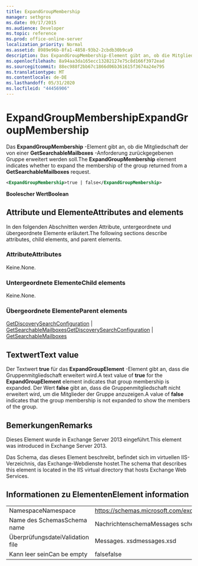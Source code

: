 ```yaml
---
title: ExpandGroupMembership
manager: sethgros
ms.date: 09/17/2015
ms.audience: Developer
ms.topic: reference
ms.prod: office-online-server
localization_priority: Normal
ms.assetid: 8989e96b-8fa1-4858-93b2-2cbdb30b9ca9
description: Das ExpandGroupMembership-Element gibt an, ob die Mitgliedschaft der von einer GetSearchableMailboxes-Anforderung zurückgegebenen Gruppe erweitert werden soll.
ms.openlocfilehash: 8a94aa3da165ecc13282127e75c8d166f3972ead
ms.sourcegitcommit: 88ec988f2bb67c1866d06b361615f3674a24e795
ms.translationtype: MT
ms.contentlocale: de-DE
ms.lasthandoff: 05/31/2020
ms.locfileid: "44456906"
---
```

# <a name="expandgroupmembership"></a><span data-ttu-id="8fa7f-103">ExpandGroupMembership</span><span class="sxs-lookup"><span data-stu-id="8fa7f-103">ExpandGroupMembership</span></span>

<span data-ttu-id="8fa7f-104">Das **ExpandGroupMembership** -Element gibt an, ob die Mitgliedschaft der von einer **GetSearchableMailboxes** -Anforderung zurückgegebenen Gruppe erweitert werden soll.</span><span class="sxs-lookup"><span data-stu-id="8fa7f-104">The **ExpandGroupMembership** element indicates whether to expand the membership of the group returned from a **GetSearchableMailboxes** request.</span></span> 
  
```XML
<ExpandGroupMembership>true | false</ExpandGroupMembership>
```

 <span data-ttu-id="8fa7f-105">**Boolescher Wert**</span><span class="sxs-lookup"><span data-stu-id="8fa7f-105">**Boolean**</span></span>
## <a name="attributes-and-elements"></a><span data-ttu-id="8fa7f-106">Attribute und Elemente</span><span class="sxs-lookup"><span data-stu-id="8fa7f-106">Attributes and elements</span></span>

<span data-ttu-id="8fa7f-107">In den folgenden Abschnitten werden Attribute, untergeordnete und übergeordnete Elemente erläutert.</span><span class="sxs-lookup"><span data-stu-id="8fa7f-107">The following sections describe attributes, child elements, and parent elements.</span></span>
  
### <a name="attributes"></a><span data-ttu-id="8fa7f-108">Attribute</span><span class="sxs-lookup"><span data-stu-id="8fa7f-108">Attributes</span></span>

<span data-ttu-id="8fa7f-109">Keine.</span><span class="sxs-lookup"><span data-stu-id="8fa7f-109">None.</span></span>
  
### <a name="child-elements"></a><span data-ttu-id="8fa7f-110">Untergeordnete Elemente</span><span class="sxs-lookup"><span data-stu-id="8fa7f-110">Child elements</span></span>

<span data-ttu-id="8fa7f-111">Keine.</span><span class="sxs-lookup"><span data-stu-id="8fa7f-111">None.</span></span>
  
### <a name="parent-elements"></a><span data-ttu-id="8fa7f-112">Übergeordnete Elemente</span><span class="sxs-lookup"><span data-stu-id="8fa7f-112">Parent elements</span></span>

<span data-ttu-id="8fa7f-113">[GetDiscoverySearchConfiguration](getdiscoverysearchconfiguration.md)  |  [GetSearchableMailboxes](getsearchablemailboxes.md)</span><span class="sxs-lookup"><span data-stu-id="8fa7f-113">[GetDiscoverySearchConfiguration](getdiscoverysearchconfiguration.md) | [GetSearchableMailboxes](getsearchablemailboxes.md)</span></span>
  
## <a name="text-value"></a><span data-ttu-id="8fa7f-114">Textwert</span><span class="sxs-lookup"><span data-stu-id="8fa7f-114">Text value</span></span>

<span data-ttu-id="8fa7f-115">Der Textwert **true** für das **ExpandGroupElement** -Element gibt an, dass die Gruppenmitgliedschaft erweitert wird.</span><span class="sxs-lookup"><span data-stu-id="8fa7f-115">A text value of **true** for the **ExpandGroupElement** element indicates that group membership is expanded.</span></span> <span data-ttu-id="8fa7f-116">Der Wert **false** gibt an, dass die Gruppenmitgliedschaft nicht erweitert wird, um die Mitglieder der Gruppe anzuzeigen.</span><span class="sxs-lookup"><span data-stu-id="8fa7f-116">A value of **false** indicates that the group membership is not expanded to show the members of the group.</span></span> 
  
## <a name="remarks"></a><span data-ttu-id="8fa7f-117">Bemerkungen</span><span class="sxs-lookup"><span data-stu-id="8fa7f-117">Remarks</span></span>

<span data-ttu-id="8fa7f-118">Dieses Element wurde in Exchange Server 2013 eingeführt.</span><span class="sxs-lookup"><span data-stu-id="8fa7f-118">This element was introduced in Exchange Server 2013.</span></span>
  
<span data-ttu-id="8fa7f-119">Das Schema, das dieses Element beschreibt, befindet sich im virtuellen IIS-Verzeichnis, das Exchange-Webdienste hostet.</span><span class="sxs-lookup"><span data-stu-id="8fa7f-119">The schema that describes this element is located in the IIS virtual directory that hosts Exchange Web Services.</span></span>
  
## <a name="element-information"></a><span data-ttu-id="8fa7f-120">Informationen zu Elementen</span><span class="sxs-lookup"><span data-stu-id="8fa7f-120">Element information</span></span>

|||
|:-----|:-----|
|<span data-ttu-id="8fa7f-121">Namespace</span><span class="sxs-lookup"><span data-stu-id="8fa7f-121">Namespace</span></span>  <br/> |https://schemas.microsoft.com/exchange/services/2006/messages  <br/> |
|<span data-ttu-id="8fa7f-122">Name des Schemas</span><span class="sxs-lookup"><span data-stu-id="8fa7f-122">Schema name</span></span>  <br/> |<span data-ttu-id="8fa7f-123">Nachrichtenschema</span><span class="sxs-lookup"><span data-stu-id="8fa7f-123">Messages schema</span></span>  <br/> |
|<span data-ttu-id="8fa7f-124">Überprüfungsdatei</span><span class="sxs-lookup"><span data-stu-id="8fa7f-124">Validation file</span></span>  <br/> |<span data-ttu-id="8fa7f-125">Messages. xsd</span><span class="sxs-lookup"><span data-stu-id="8fa7f-125">messages.xsd</span></span>  <br/> |
|<span data-ttu-id="8fa7f-126">Kann leer sein</span><span class="sxs-lookup"><span data-stu-id="8fa7f-126">Can be empty</span></span>  <br/> |<span data-ttu-id="8fa7f-127">false</span><span class="sxs-lookup"><span data-stu-id="8fa7f-127">false</span></span>  <br/> |
   

